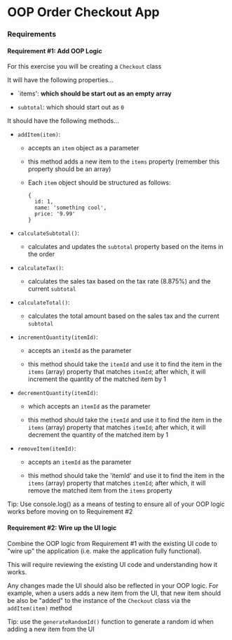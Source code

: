 # OOP Order Checkout App

### Requirements

#### Requirement #1: Add OOP Logic

For this exercise you will be creating a `Checkout` class

It will have the following properties...
* `items': **which should be start out as an empty array**

* `subtotal`: which should start out as `0`

It should have the following methods...
* `addItem(item)`:
  - accepts an `item` object as a parameter

  - this method adds a new item to the `items` property (remember this property should be an array)

  - Each `item` object should be structured as follows:

    ```
    {
      id: 1,
      name: 'something cool',
      price: '9.99'
    }
    ```


* `calculateSubtotal()`:

  - calculates and updates the `subtotal` property based on the items in the order


* `calculateTax()`:

  - calculates the sales tax based on the tax rate (8.875%) and the current `subtotal`


* `calculateTotal()`:

  - calculates the total amount based on the sales tax and the current `subtotal`


* `incrementQuantity(itemId)`:

  - accepts an `itemId` as the parameter

  - this method should take the `itemId` and use it to find the item in the `items` (array) property that matches `itemId`; after which, it will increment the quantity of the matched item by 1


* `decrementQuantity(itemId)`:

  - which accepts an `itemId` as the parameter

  - this method should take the `itemId` and use it to find the item in the `items` (array) property that matches `itemId`; after which, it will decrement the quantity of the matched item by 1


* `removeItem(itemId)`:

  - accepts an `itemId` as the parameter

  - this method should take the 'itemId' and use it to find the item in the `items` (array) property that matches `itemId`; after which, it will remove the matched item from the `items` property


Tip: Use console.log() as a means of testing to ensure all of your OOP logic works before moving on to Requirement #2

#### Requirement #2: Wire up the UI logic

Combine the OOP logic from Requirement #1 with the existing UI code to "wire up" the application (i.e. make the application fully functional).

This will require reviewing the existing UI code and understanding how it works.

Any changes made the UI should also be reflected in your OOP logic. For example, when a users adds a new item from the UI, that new item should be also be "added" to the instance of the `Checkout` class via the `addItem(item)` method

Tip: use the `generateRandomId()` function to generate a random id when adding a new item from the UI
